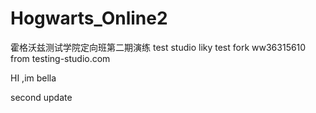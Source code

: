 # Hogwarts_Online2

霍格沃兹测试学院定向班第二期演练
test studio
liky test fork
ww36315610
from testing-studio.com


HI ,im bella

second update 
